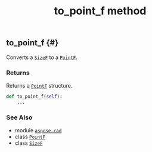 ﻿---
title: to_point_f method
second_title: Aspose.CAD for Python via .NET API References
description: 
type: docs
weight: 40
url: /aspose.cad/sizef/to_point_f/
is_root: false
---

## to_point_f {#}

Converts a [`SizeF`](/cad/python-net/aspose.cad/sizef) to a [`PointF`](/cad/python-net/aspose.cad/pointf).


### Returns 


Returns a [`PointF`](/cad/python-net/aspose.cad/pointf) structure.


```python
def to_point_f(self):
    ...
```





### See Also
* module [`aspose.cad`](../../)
* class [`PointF`](/cad/python-net/aspose.cad/pointf)
* class [`SizeF`](/cad/python-net/aspose.cad/sizef)
